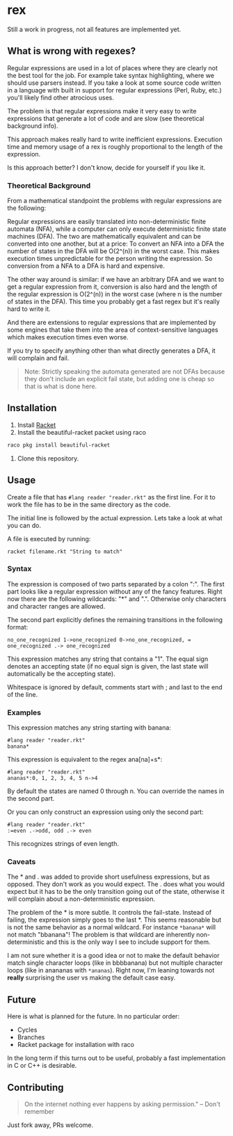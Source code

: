 # rex

Still a work in progress, not all features are implemented yet.


## What is wrong with regexes?

Regular expressions are used in a lot of places where they are clearly not the
best tool for the job. For example take syntax highlighting, where we should
use parsers instead. If you take a look at some source code written in a
language with built in support for regular expressions (Perl, Ruby, etc.)
you'll likely find other atrocious uses.

The problem is that regular expressions make it very easy to write expressions
that generate a lot of code and are slow (see theoretical background info).

This approach makes really hard to write inefficient expressions. Execution
time and memory usage of a rex is roughly proportional to the length of the
expression.

Is this approach better? I don't know, decide for yourself if you like it.

### Theoretical Background

From a mathematical standpoint the problems with regular expressions are the
following:

Regular expressions are easily translated into non-deterministic finite
automata (NFA), while a computer can only execute deterministic finite state
machines (DFA). The two are mathematically equivalent and can be converted into
one another, but at a price: To convert an NFA into a DFA the number of states
in the DFA will be O(2^(n)) in the worst case. This makes execution times
unpredictable for the person writing the expression. So conversion from a NFA
to a DFA is hard and expensive.

The other way around is similar: if we have an arbitrary DFA and we want to get
a regular expression from it, conversion is also hard and the length of the
regular expression is O(2^(n)) in the worst case (where n is the number of
states in the DFA). This time you probably get a fast regex but it's really
hard to write it.

And there are extensions to regular expressions that are implemented by some
engines that take them into the area of context-sensitive languages which makes
execution times even worse.

If you try to specify anything other than what directly generates a DFA, it
will complain and fail.

> Note: Strictly speaking the automata generated are not DFAs because they
> don't include an explicit fail state, but adding one is cheap so that is what
> is done here.


## Installation

1. Install [Racket](https://racket-lang.org)
1. Install the beautiful-racket packet using raco
```bash
raco pkg install beautiful-racket
```
1. Clone this repository.


## Usage

Create a file that has `#lang reader "reader.rkt"` as the first line. For it to
work the file has to be in the same directory as the code.

The initial line is followed by the actual expression. Lets take a look at what
you can do.

A file is executed by running:
```
racket filename.rkt "String to match"
```

### Syntax

The expression is composed of two parts separated by a colon ":". The first
part looks like a regular expression without any of the fancy features. Right
now there are the following wildcards: "\*" and ".". Otherwise only characters
and character ranges are allowed.

The second part explicitly defines the remaining transitions in the following
format:
```
no_one_recognized 1->one_recognized 0->no_one_recognized, = one_recognized .-> one_recognized
```
This expression matches any string that contains a "1". The equal sign denotes
an accepting state (if no equal sign is given, the last state will
automatically be the accepting state).

Whitespace is ignored by default, comments start with ; and last to the end of
the line.

### Examples

This expression matches any string starting with banana:
```
#lang reader "reader.rkt"
banana*
```

This expression is equivalent to the regex ana[na]+s*:
```
#lang reader "reader.rkt"
ananas*:0, 1, 2, 3, 4, 5 n->4
```
By default the states are named 0 through n. You can override the names in the
second part.

Or you can only construct an expression using only the second part:
```
#lang reader "reader.rkt"
:=even .->odd, odd .-> even
```
This recognizes strings of even length.

### Caveats

The \* and . was added to provide short usefulness expressions, but as opposed.
They don't work as you would expect. The . does what you would expect but it
has to be the only transition going out of the state, otherwise it will
complain about a non-deterministic expression.

The problem of the \* is more subtle. It controls the fail-state. Instead of
failing, the expression simply goes to the last \*. This seems reasonable but
is not the same behavior as a normal wildcard. For instance `*banana*` will not
match "bbanana"! The problem is that wildcard are inherently non-deterministic
and this is the only way I see to include support for them.

I am not sure whether it is a good idea or not to make the default behavior
match single character loops (like in bbbbanana) but not multiple character
loops (like in anananas with `*ananas`). Right now, I'm leaning towards not
**really** surprising the user vs making the default case easy.


## Future

Here is what is planned for the future. In no particular order:
* Cycles
* Branches
* Racket package for installation with raco

In the long term if this turns out to be useful, probably a fast implementation
in C or C++ is desirable.


## Contributing

> On the internet nothing ever happens by asking permission." – Don't remember

Just fork away, PRs welcome.
